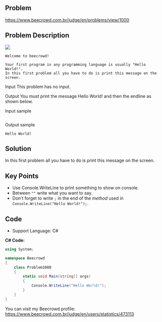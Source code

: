## Problem

https://www.beecrowd.com.br/judge/en/problems/view/1000

## Problem Description

![](https://resources.beecrowd.com.br/gallery/images/problems/UOJ_1000.png)
```
Welcome to beecrowd!

Your first program in any programming language is usually "Hello World!".
In this first problem all you have to do is print this message on the screen.
```

Input
This problem has no input.

Output
You must print the message Hello World! and then the endline as shown below.

Input sample
```

```

Output sample
```
Hello World!
```


## Solution

In this first problem all you have to do is print this message on the screen.

## Key Points

- Use Console.WriteLine to print something to show on console.
- Between `""` write what you want to say.
- Don't forget to write `;` in the end of the _method_ used in `Console.WriteLine("Hello World!");`.

## Code

- Support Language: C#

**C# Code:**

```csharp
using System;

namespace Beecrowd
{
    class Problem1000
    {
        static void Main(string[] args)
        {
            Console.WriteLine("Hello World!");
        }
    }
}
```
You can visit my Beecrowd profile: https://www.beecrowd.com.br/judge/en/users/statistics/473113
